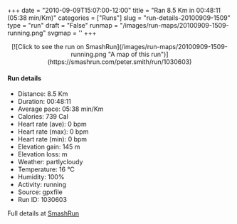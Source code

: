 +++
date = "2010-09-09T15:07:00-12:00"
title = "Ran 8.5 Km in 00:48:11 (05:38 min/Km)"
categories = ["Runs"]
slug = "run-details-20100909-1509"
type = "run"
draft = "False"
runmap = "/images/run-maps/20100909-1509-running.png"
svgmap = '<polyline points="57 17, 56 16, 54 16, 49 21, 44 23, 42 28, 38 30, 37 32, 34 34, 31 41, 26 48, 25 55, 25 57, 28 62, 24 71, 29 78, 30 83, 31 85, 40 84, 41 87, 40 91, 41 96, 41 98, 37 100, 33 98, 32 95, 34 99, 38 99, 41 98, 41 96, 40 92, 42 86, 41 84, 38 82, 48 78, 49 74, 53 67, 58 53, 56 48, 58 48, 63 51, 67 53, 72 50, 73 49, 75 45, 74 40, 69 38, 67 35, 66 32, 67 29, 67 27, 67 24, 66 23, 63 23, 63 21, 70 13, 70 11, 69 9, 66 2, 63 0, 66 4, 66 6, 63 8, 57 14, 57 16">'
+++



<!--more-->

<center>
[![Click to see the run on SmashRun](/images/run-maps/20100909-1509-running.png "A map of this run")](https://smashrun.com/peter.smith/run/1030603)
</center>

#### Run details

* Distance: 8.5 Km
* Duration: 00:48:11
* Average pace: 05:38 min/Km
* Calories: 739 Cal
* Heart rate (ave): 0 bpm
* Heart rate (max): 0 bpm
* Heart rate (min): 0 bpm
* Elevation gain: 145 m
* Elevation loss:  m
* Weather: partlycloudy
* Temperature: 16 &deg;C
* Humidity: 100%
* Activity: running
* Source: gpxfile
* Run ID: 1030603

Full details at [SmashRun](https://smashrun.com/peter.smith/run/1030603)